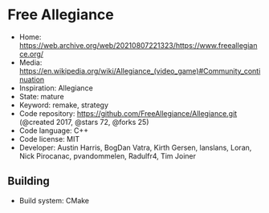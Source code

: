 # Free Allegiance

- Home: https://web.archive.org/web/20210807221323/https://www.freeallegiance.org/
- Media: https://en.wikipedia.org/wiki/Allegiance_(video_game)#Community_continuation
- Inspiration: Allegiance
- State: mature
- Keyword: remake, strategy
- Code repository: https://github.com/FreeAllegiance/Allegiance.git (@created 2017, @stars 72, @forks 25)
- Code language: C++
- Code license: MIT
- Developer: Austin Harris, BogDan Vatra, Kirth Gersen, lanslans, Loran, Nick Pirocanac, pvandommelen, Radulfr4, Tim Joiner

## Building

- Build system: CMake
